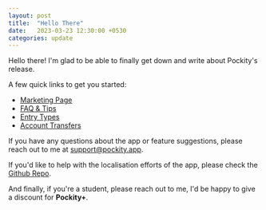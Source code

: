 ```yaml
---
layout: post
title:  "Hello There"
date:   2023-03-23 12:30:00 +0530
categories: update
---
```

Hello there! I'm glad to be able to finally get down and write about Pockity's release. 

A few quick links to get you started:  
- [Marketing Page](https://pockity.app)  
- [FAQ & Tips](https://faq.pockity.app)  
- [Entry Types](https://faq.pockity.app/entries/)  
- [Account Transfers](https://faq.pockity.app/entries/transfers/)  

If you have any questions about the app or feature suggestions, please reach out to me at [support@pockity.app](mailto:support@pockity.app).

If you'd like to help with the localisation efforts of the app, please check the [Github Repo](https://github.com/Pockity/Localisations).

And finally, if you're a student, please reach out to me, I'd be happy to give a discount for **Pockity+**.
